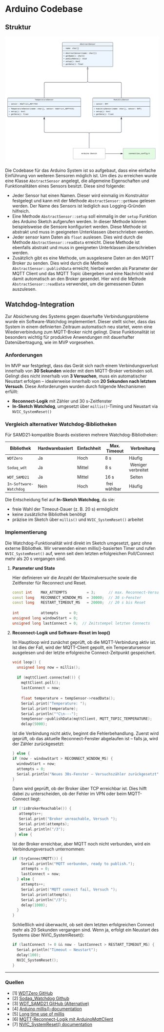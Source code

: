 # Arduino Codebase

## Struktur

<img alt="UML Diagramm" src="./images/arduino/codebase_uml.svg">

Die Codebase für das Arduino System ist so aufgebaut, dass eine einfache Einführung von weiteren Sensoren möglich ist.
Um dies zu erreichen wurde eine Klasse `AbstractSensor` angelegt, die allgemeine Eigenschaften und Funktionalitäten
eines Sensors besitzt. Diese sind folgende:

- Jeder Sensor hat einen Namen. Dieser wird einmalig im Konstruktor festgelegt und kann mit der Methode
  `AbstractSensor::getName` gelesen werden. Der Name des Sensors ist lediglich aus Logging-Gründen hilfreich.
- Eine Methode `AbstractSensor::setup` soll einmalig in der `setup` Funktion des Arduino Sketch aufgerufen werden.
  In dieser Methode können beispielsweise die Sensore konfiguriert werden. Diese Methode ist abstrakt und muss in
  geeigneten Unterklassen überschrieben werden.
- Jeder sensor kann Daten als `float` auslesen. Dies wird durch die Methode `AbstractSensor::readData` erreicht.
  Diese Methode ist ebenfalls abstrakt und muss in geeigneten Unterklassen überschrieben werden.
- Zusätzlich gibt es eine Methode, um ausgelesene Daten an den MQTT Broker zu senden. Dies wird durch die Methode
  `AbstractSensor::publishData` erreicht; hierbei werden als Parameter der MQTT Client und das MQTT Topic übergeben
  und eine Nachricht wird damit automatisch an den Broker gesendet. Hier wird die Methode `AbstractSensor::readData`
  verwendet, um die gemessenen Daten auszulesen.

## Watchdog-Integration

Zur Absicherung des Systems gegen dauerhafte Verbindungsprobleme wurde ein Software-Watchdog implementiert. Dieser stellt sicher, dass das System in einem definierten Zeitraum automatisch neu startet, wenn eine Wiederverbindung zum MQTT-Broker nicht gelingt. Diese Funktionalität ist besonders wichtig für produktive Anwendungen mit dauerhafter Datenübertragung, wie im MVP vorgesehen.

### Anforderungen

Im MVP war festgelegt, dass das Gerät sich nach einem Verbindungsverlust innerhalb von **30 Sekunden** wieder mit dem MQTT-Broker verbinden soll. Gelingt dies nicht innerhalb von **3 Versuchen**, muss ein automatischer Neustart erfolgen – idealerweise innerhalb von **20 Sekunden nach letztem Versuch**.
Diese Anforderungen wurden durch folgende Mechanismen erfüllt:

- **Reconnect-Logik** mit Zähler und 30 s-Zeitfenster
- **In-Sketch Watchdog**, umgesetzt über `millis()`-Timing und Neustart via `NVIC_SystemReset()`

### Vergleich alternativer Watchdog-Bibliotheken

Für SAMD21-kompatible Boards existieren mehrere Watchdog-Bibliotheken:

| Bibliothek        | Hardwarebasiert | Einfachheit | Max. Timeout | Verbreitung |
|------------------|-------------|---------|---------------|---------|
| `WDTZero`         | Ja          | Hoch    | 8 s           | Häufig  |
| `Sodaq_wdt`       | Ja          | Mittel | 8 s |️ Weniger verbreitet |
| `WDT_SAMD21`      | Ja          | Mittel | 16 s           |️ Selten |
| `In-Software-Watchdog`    | Nein        | Hoch    |️ frei wählbar | Häufig  |

Die Entscheidung fiel auf **In-Sketch Watchdog**, da sie:

- freie Wahl der Timeout-Dauer (z. B. 20 s) ermöglicht
- keine zusätzliche Bibliothek benötigt
- präzise im Sketch über `millis()` und `NVIC_SystemReset()` arbeitet

### Implementierung

Die Watchdog-Funktionalität wird direkt im Sketch umgesetzt, ganz ohne externe Bibliothek.
Wir verwenden einen millis()-basierten Timer und rufen `NVIC_SystemReset()` auf, wenn seit dem letzten erfolgreichen Poll/Connect mehr als 20 s vergangen sind.

1. **Parameter und State**

    Hier definieren wir die Anzahl der Maximalversuche sowie die Zeitfenster für Reconnect und Reset.
   ```cpp
   const int    MAX_ATTEMPTS         = 3;      // max. Reconnect-Versuche
   const long   RECONNECT_WINDOW_MS  = 30000;  // 30 s-Fenster
   const long   RESTART_TIMEOUT_MS   = 20000;  // 20 s bis Reset

   int          attempts     = 0;
   unsigned long windowStart = 0;
   unsigned long lastConnect = 0;  // Zeitstempel letzten Connects
    ```

2. **Reconnect-Logik und Software-Reset im loop()**

    Im Hauptloop wird zunächst geprüft, ob die MQTT-Verbindung aktiv ist. Ist dies der Fall, wird der MQTT-Client gepollt, ein Temperatursensor ausgelesen und der letzte erfolgreiche Connect-Zeitpunkt gespeichert.
    ```cpp
    void loop() {
      unsigned long now = millis();

      if (mqttClient.connected()) {
        mqttClient.poll();
        lastConnect = now;

        float temperature = tempSensor->readData();
        Serial.print("Temperature: ");
        Serial.print(temperature);
        Serial.println("°C\n---");
        tempSensor->publishData(mqttClient, MQTT_TOPIC_TEMPERATURE);
        delay(5000);
    ```
    Ist die Verbindung nicht aktiv, beginnt die Fehlerbehandlung. Zuerst wird geprüft, ob das aktuelle Reconnect-Fenster abgelaufen ist – falls ja, wird der Zähler zurückgesetzt:
    ```cpp
    } else {
    if (now - windowStart > RECONNECT_WINDOW_MS) {
      windowStart = now;
      attempts = 0;
      Serial.println("Neues 30s-Fenster – Versuchszähler zurückgesetzt");
    }
    ```

    Dann wird geprüft, ob der Broker über TCP erreichbar ist. Dies hilft dabei zu unterscheiden, ob der Fehler im VPN oder beim MQTT-Connect liegt:
    ```cpp
    if (!isBrokerReachable()) {
       attempts++;
       Serial.print("Broker unreachable, Versuch ");
       Serial.print(attempts);
       Serial.println("/3");
     } else {
   ```

    Ist der Broker erreichbar, aber MQTT noch nicht verbunden, wird ein Verbindungsversuch unternommen:
    ```cpp
    if (tryConnectMQTT()) {
        Serial.println("MQTT verbunden, ready to publish.");
        attempts = 0;
        lastConnect = now;
      } else {
        attempts++;
        Serial.print("MQTT connect fail, Versuch ");
        Serial.print(attempts);
        Serial.println("/3");
        delay(1000);
      }
    }
    ```
    Schließlich wird überwacht, ob seit dem letzten erfolgreichen Connect mehr als 20 Sekunden vergangen sind. Wenn ja, erfolgt ein Neustart des Systems über NVIC_SystemReset():
    ```cpp
    if (lastConnect != 0 && now - lastConnect > RESTART_TIMEOUT_MS) {
      Serial.println("Timeout – Neustart");
      delay(100);
      NVIC_SystemReset();
    }
    ```
---

### Quellen

- [1] [WDTZero GitHub](https://github.com/javos65/WDTZero)
- [2] [Sodaq_Watchdog Github](https://github.com/SodaqMoja/Sodaq_wdt)
- [3] [WDT_SAMD21 GitHub (Alternative)](https://github.com/gpb01/wdt_samd21)
- [4] [Arduino millis()-documentation](https://docs.arduino.cc/language-reference/en/functions/time/millis/)
- [5] [Long time use of millis](https://forum.arduino.cc/t/using-millis-over-long-time/629975)
- [6] [MQTT-Reconnect-Logik mit ArduinoMqttClient](https://github.com/arduino-libraries/ArduinoMqttClient)
- [7] [NVIC_SystemReset() documentation](https://developer.arm.com/documentation/ddi0403/ee/?lang=en)
